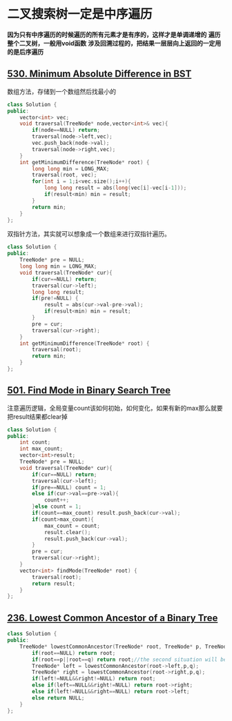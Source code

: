 # **二叉搜索树一定是中序遍历**
**因为只有中序遍历的时候遍历的所有元素才是有序的，这样才是单调递增的**
**遍历整个二叉树，一般用void函数**
**涉及回溯过程的，把结果一层层向上返回的一定用的是后序遍历**

## [530. Minimum Absolute Difference in BST](https://leetcode.cn/problems/minimum-absolute-difference-in-bst/)
数组方法，存储到一个数组然后找最小的
```CPP
class Solution {
public:
    vector<int> vec;
    void traversal(TreeNode* node,vector<int>& vec){
        if(node==NULL) return;
        traversal(node->left,vec);
        vec.push_back(node->val);
        traversal(node->right,vec);
    }
    int getMinimumDifference(TreeNode* root) {
        long long min = LONG_MAX;
        traversal(root, vec);
        for(int i = 1;i<vec.size();i++){
            long long result = abs(long(vec[i]-vec[i-1]));
            if(result<min) min = result;
        }
        return min;
    }
};
```
双指针方法，其实就可以想象成一个数组来进行双指针遍历。
```CPP
class Solution {
public:
    TreeNode* pre = NULL;
    long long min = LONG_MAX;
    void traversal(TreeNode* cur){
        if(cur==NULL) return;
        traversal(cur->left);
        long long result;
        if(pre!=NULL) {
            result = abs(cur->val-pre->val);
            if(result<min) min = result;
        }
        pre = cur;
        traversal(cur->right);
    }
    int getMinimumDifference(TreeNode* root) {
        traversal(root);
        return min;
    }
};
```

## [501. Find Mode in Binary Search Tree](https://leetcode.cn/problems/find-mode-in-binary-search-tree/description/)
注意遍历逻辑，全局变量count该如何初始，如何变化，如果有新的max那么就要把result结果都clear掉
```CPP
class Solution {
public:
    int count;
    int max_count;
    vector<int>result;
    TreeNode* pre = NULL;
    void traversal(TreeNode* cur){
        if(cur==NULL) return;
        traversal(cur->left);
        if(pre==NULL) count = 1;
        else if(cur->val==pre->val){
            count++;
        }else count = 1;
        if(count==max_count) result.push_back(cur->val);
        if(count>max_count){
            max_count = count;
            result.clear();
            result.push_back(cur->val);
        }
        pre = cur;
        traversal(cur->right);
    }
    vector<int> findMode(TreeNode* root) {
        traversal(root);
        return result;
    }
};
```

## [236. Lowest Common Ancestor of a Binary Tree](https://leetcode.cn/problems/lowest-common-ancestor-of-a-binary-tree/)
```CPP
class Solution {
public:
    TreeNode* lowestCommonAncestor(TreeNode* root, TreeNode* p, TreeNode* q) {
        if(root==NULL) return root;
        if(root==p||root==q) return root;//the second situation will be considered here, it will replace the previous common ancestor if root is p or q.
        TreeNode* left = lowestCommonAncestor(root->left,p,q);
        TreeNode* right = lowestCommonAncestor(root->right,p,q);
        if(left!=NULL&&right!=NULL) return root;
        else if(left==NULL&&right!=NULL) return root->right;
        else if(left!=NULL&&right==NULL) return root->left;
        else return NULL;
    }
};
```
